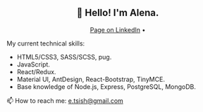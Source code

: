 <h2 align="center">👋 Hello! I'm Alena.</h2>
<p align="center">
  <a href="https://www.linkedin.com/in/alena-tsishchanka-15936b178/" target="_blank">Page on LinkedIn</a> •
</p>

My current technical skills:
- HTML5/CSS3, SASS/SCSS, pug.
- JavaScript.
- React/Redux.
- Material UI, AntDesign, React-Bootstrap, TinyMCE.
- Base knowledge of Node.js, Express, PostgreSQL, MongoDB.

📫 How to reach me: e.tsish@gmail.com
